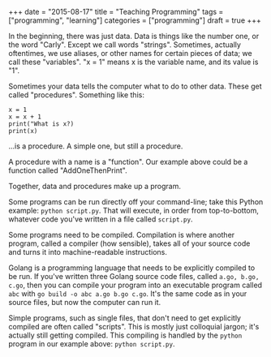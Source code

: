 +++
date = "2015-08-17"
title = "Teaching Programming"
tags = ["programming", "learning"]
categories = ["programming"]
draft = true
+++

In the beginning, there was just data. Data is things like the number one, or
the word "Carly". Except we call words "strings". Sometimes, actually
oftentimes, we use aliases, or other names for certain pieces of data; we call
these "variables". "x = 1" means x is the variable name, and its value is "1".

Sometimes your data tells the computer what to do to other data. These get
called "procedures". Something like this:

    x = 1
    x = x + 1
    print("What is x?)
    print(x)

...is a procedure. A simple one, but still a procedure.

A procedure with a name is a "function". Our example above could be a function
called "AddOneThenPrint".

Together, data and procedures make up a program.

Some programs can be run directly off your command-line; take this Python
example: `python script.py`. That will execute, in order from top-to-bottom,
whatever code you've written in a file called `script.py`.

Some programs need to be compiled. Compilation is where another program, called
a compiler (how sensible), takes all of your source code and turns it into
machine-readable instructions.

Golang is a programming language that needs to be explicitly compiled to be run.
If you've written three Golang source code files, called `a.go, b.go, c.go`, then you can compile your program
into an executable program called `abc` with `go build -o abc a.go b.go c.go`.
It's the same code as in your source files, but now the computer can run it.

Simple programs, such as single files, that don't need to get explicitly compiled are often
called "scripts". This is mostly just colloquial jargon; it's actually still
getting compiled. This compiling is handled by the `python` program in our
example above: `python script.py`.
